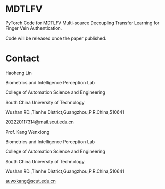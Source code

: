 # MDTLFV
PyTorch Code for MDTLFV Multi-source Decoupling Transfer Learning for Finger Vein Authentication.

Code will be released once the paper published.

# Contact
Haoheng Lin

Biometrics and Intelligence Perception Lab

College of Automation Science and Engineering

South China University of Technology

Wushan RD.,Tianhe District,Guangzhou,P.R.China,510641

202220117314@mail.scut.edu.cn

Prof. Kang Wenxiong

Biometrics and Intelligence Perception Lab

College of Automation Science and Engineering

South China University of Technology

Wushan RD.,Tianhe District,Guangzhou,P.R.China,510641

auwxkang@scut.edu.cn
